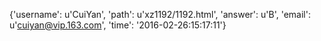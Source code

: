 {'username': u'CuiYan', 'path': u'xz1192/1192.html', 'answer': u'B', 'email': u'cuiyan@vip.163.com', 'time': '2016-02-26:15:17:11'}